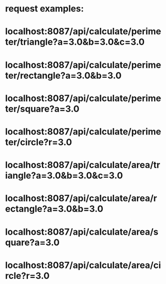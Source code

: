 



# request examples: 
# localhost:8087/api/calculate/perimeter/triangle?a=3.0&b=3.0&c=3.0
# localhost:8087/api/calculate/perimeter/rectangle?a=3.0&b=3.0
# localhost:8087/api/calculate/perimeter/square?a=3.0
# localhost:8087/api/calculate/perimeter/circle?r=3.0

# localhost:8087/api/calculate/area/triangle?a=3.0&b=3.0&c=3.0
# localhost:8087/api/calculate/area/rectangle?a=3.0&b=3.0
# localhost:8087/api/calculate/area/square?a=3.0
# localhost:8087/api/calculate/area/circle?r=3.0
